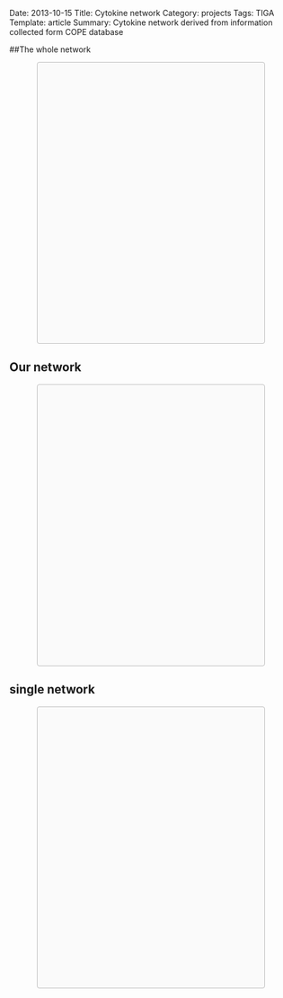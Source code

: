 Date: 2013-10-15
Title: Cytokine network
Category: projects
Tags: TIGA
Template: article
Summary: Cytokine network derived from information collected form COPE database

##The whole network

<div class="sigma-parent">
<div class="sigma-expand" id="all-nt">
</div>
</div>
<h2>Our network</h2>
<div class="sigma-parent">
<div class="sigma-expand" id="celltypes-nt">
</div>
</div>
<h2>single network</h2>
<div class="sigma-parent">
<div class="sigma-expand" id="single-nt">
</div>
</div>
<script src="/static/sigma/sigma.min.js"></script>
<script src="/static/sigma/sigma.parseGexf.js"></script>
<script type="text/javascript">
function init() {
      // Instanciate sigma.js and customize rendering:
      var sigInst = sigma.init(document.getElementById('all-nt')).drawingProperties({
        defaultLabelColor: '#333',
        defaultLabelSize: 12,
        defaultLabelBGColor: '#fff',
        defaultLabelHoverColor: '#000',
        labelThreshold: 5,
        defaultEdgeType: 'curve'
      }).graphProperties({
        minNodeSize: 0.5,
        maxNodeSize: 5,
        minEdgeSize: 2,
        maxEdgeSize: 2,
        sideMargin: 50
      }).mouseProperties({
        maxRatio: 32
      });
    
      // Parse a GEXF encoded file to fill the graph
      // (requires "sigma.parseGexf.js" to be included)
      sigInst.parseGexf('/static/data/nt.gexf');
    

    sigInst.bind('overnodes',function(event){
     var nodes = event.content;
     var neighbors = {};
     sigInst.iterEdges(function(e){
        if(nodes.indexOf(e.source)>=0 || nodes.indexOf(e.target)>=0){
             neighbors[e.source] = 1;
             neighbors[e.target] = 1;
        }
     }).iterNodes(function(n){
        if(!neighbors[n.id]){
            n.hidden = 1;
        }else{
            n.hidden = 0;
        }
     }).draw(2,2,2);
    }).bind('outnodes',function(){
        sigInst.iterEdges(function(e){
        e.hidden = 0;
        }).iterNodes(function(n){
            n.hidden = 0;
        }).draw(2,2,2);
    });
     // Draw the graph :
     sigInst.draw();
      
      // Instanciate sigma.js and customize rendering:
      var sigInst2 = sigma.init(document.getElementById('celltypes-nt')).drawingProperties({
        defaultLabelColor: '#333',
        defaultLabelSize: 12,
        defaultLabelBGColor: '#fff',
        defaultLabelHoverColor: '#000',
        labelThreshold: 5,
        defaultEdgeType: 'curve'
      }).graphProperties({
        minNodeSize: 0.5,
        maxNodeSize: 5,
        minEdgeSize: 2,
        maxEdgeSize: 2,
        sideMargin: 50
      }).mouseProperties({
        maxRatio: 32
      });
    
      // Parse a GEXF encoded file to fill the graph
      // (requires "sigma.parseGexf.js" to be included)
      sigInst2.parseGexf('/static/data/nt2.gexf');
    

    sigInst2.bind('overnodes',function(event){
     var nodes = event.content;
     var neighbors = {};
     sigInst2.iterEdges(function(e){
        if(nodes.indexOf(e.source)>=0 || nodes.indexOf(e.target)>=0){
             neighbors[e.source] = 1;
             neighbors[e.target] = 1;
        }
     }).iterNodes(function(n){
        if(!neighbors[n.id]){
            n.hidden = 1;
        }else{
            n.hidden = 0;
        }
     }).draw(2,2,2);
    }).bind('outnodes',function(){
        sigInst2.iterEdges(function(e){
        e.hidden = 0;
        }).iterNodes(function(n){
            n.hidden = 0;
        }).draw(2,2,2);
    });
     // Draw the graph :
     sigInst2.draw();

      // Instanciate sigma.js and customize rendering:
      var sigInst3 = sigma.init(document.getElementById('single-nt')).drawingProperties({
        defaultLabelColor: '#333',
        defaultLabelSize: 12,
        defaultLabelBGColor: '#fff',
        defaultLabelHoverColor: '#000',
        labelThreshold: 5,
        defaultEdgeType: 'curve'
      }).graphProperties({
        minNodeSize: 0.5,
        maxNodeSize: 5,
        minEdgeSize: 2,
        maxEdgeSize: 2,
        sideMargin: 50
      }).mouseProperties({
        maxRatio: 32
      });
    
      // Parse a GEXF encoded file to fill the graph
      // (requires "sigma.parseGexf.js" to be included)
      sigInst3.parseGexf('/static/data/nt3.gexf');
    

     // Draw the graph :
     sigInst3.draw();
}
 
 
if (document.addEventListener) {
  document.addEventListener("DOMContentLoaded", init, false);
} else {
  window.onload = init;
}
</script>

<style type="text/css">
  /* sigma.js context : */
  .sigma-parent {
    position: relative;
    border-radius: 4px;
    -moz-border-radius: 4px;
    -webkit-border-radius: 4px;
    background: #fafafa;
    height: 500px;
	border:1px #bbb solid;
	width: 80%;
	margin: 0 auto;
  }
  .sigma-expand {
    position: absolute;
    width: 100%;
    height: 100%;
    top: 0;
    left: 0;
  }
  .buttons-container{
    padding-bottom: 8px;
    padding-top: 12px;
  }
</style>
